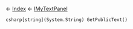 ← [Index](Api-Index) ← [IMyTextPanel](Sandbox.ModAPI.Ingame.IMyTextPanel)

```csharp[string](System.String) GetPublicText()```